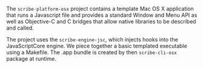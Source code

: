 The `scribe-platform-osx` project contains a template Mac OS X application that runs a Javascript file and provides a standard Window and Menu API as well as Objective-C and C bridges that allow native libraries to be described and called.

The project uses the `scribe-engine-jsc`, which injects hooks into the JavaScriptCore engine. We piece together a basic templated executable using a Makefile. The .app bundle is created by then `scribe-cli-osx` package at runtime.

